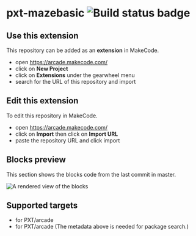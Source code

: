 # pxt-mazebasic ![Build status badge](https://github.com/carmon001/pxt-mazebasic/workflows/MakeCode/badge.svg)



## Use this extension

This repository can be added as an **extension** in MakeCode.

* open https://arcade.makecode.com/
* click on **New Project**
* click on **Extensions** under the gearwheel menu
* search for the URL of this repository and import

## Edit this extension

To edit this repository in MakeCode.

* open https://arcade.makecode.com/
* click on **Import** then click on **Import URL**
* paste the repository URL and click import

## Blocks preview

This section shows the blocks code from the last commit in master.

![A rendered view of the blocks](https://github.com/carmon001/pxt-mazebasic/raw/master/.makecode/blocks.png)

## Supported targets

* for PXT/arcade
* for PXT/arcade
(The metadata above is needed for package search.)

